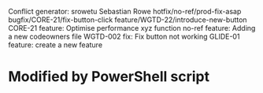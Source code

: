 Conflict generator:
srowetu Sebastian Rowe  hotfix/no-ref/prod-fix-asap bugfix/CORE-21/fix-button-click feature/WGTD-22/introduce-new-button  CORE-21 feature: Optimise performance xyz function no-ref feature: Adding a new codeowners file WGTD-002 fix: Fix button not working GLIDE-01 feature: create a new feature
# Modified by PowerShell script
